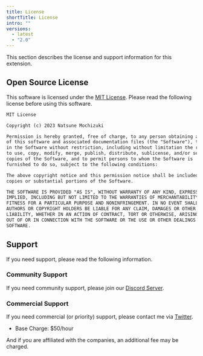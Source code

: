 ```yaml
---
title: License
shortTitle: License
intro: ""
versions:
  - latest
  - "2.0"
---
```


This section describes the license and support information for this extension.

## Open Source License

This software is licensed under the [MIT License](https://opensource.org/licenses/MIT).
Please read the following license before using this software.

```markdown
MIT License

Copyright (c) 2023 Natsune Mochizuki

Permission is hereby granted, free of charge, to any person obtaining a copy
of this software and associated documentation files (the "Software"), to deal
in the Software without restriction, including without limitation the rights
to use, copy, modify, merge, publish, distribute, sublicense, and/or sell
copies of the Software, and to permit persons to whom the Software is
furnished to do so, subject to the following conditions:

The above copyright notice and this permission notice shall be included in all
copies or substantial portions of the Software.

THE SOFTWARE IS PROVIDED "AS IS", WITHOUT WARRANTY OF ANY KIND, EXPRESS OR
IMPLIED, INCLUDING BUT NOT LIMITED TO THE WARRANTIES OF MERCHANTABILITY,
FITNESS FOR A PARTICULAR PURPOSE AND NONINFRINGEMENT. IN NO EVENT SHALL THE
AUTHORS OR COPYRIGHT HOLDERS BE LIABLE FOR ANY CLAIM, DAMAGES OR OTHER
LIABILITY, WHETHER IN AN ACTION OF CONTRACT, TORT OR OTHERWISE, ARISING FROM,
OUT OF OR IN CONNECTION WITH THE SOFTWARE OR THE USE OR OTHER DEALINGS IN THE
SOFTWARE.
```

## Support

If you need support, please read the following information.

### Community Support

If you need community support, please join our [Discord Server](https://discord.gg/vpjhenyT29).

### Commercial Support

If you need commercial (or priority) support, please contact me via [Twitter](https://twitter.com/6jz).

- Base Charge: $50/hour

And if you are affiliated with the companies, an additional fee may be charged.
